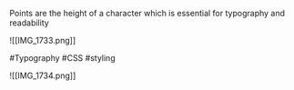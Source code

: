 
Points are the height of a character which is essential for typography and readability


![[IMG_1733.png]]

#Typography #CSS #styling 

![[IMG_1734.png]]